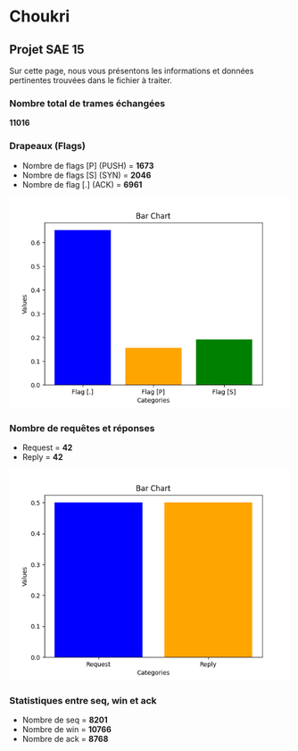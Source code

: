 # Choukri

## Projet SAE 15

Sur cette page, nous vous présentons les informations et données pertinentes trouvées dans le fichier à traiter.

### Nombre total de trames échangées
**11016**

### Drapeaux (Flags)
- Nombre de flags [P] (PUSH) = **1673**
- Nombre de flags [S] (SYN) = **2046**
- Nombre de flag [.] (ACK) = **6961**

![Graphe 1](./graphe1.png)

### Nombre de requêtes et réponses
- Request = **42**
- Reply = **42**

![Graphe 2](./graphe2.png)

### Statistiques entre seq, win et ack
- Nombre de seq = **8201**
- Nombre de win = **10766**
- Nombre de ack = **8768**
